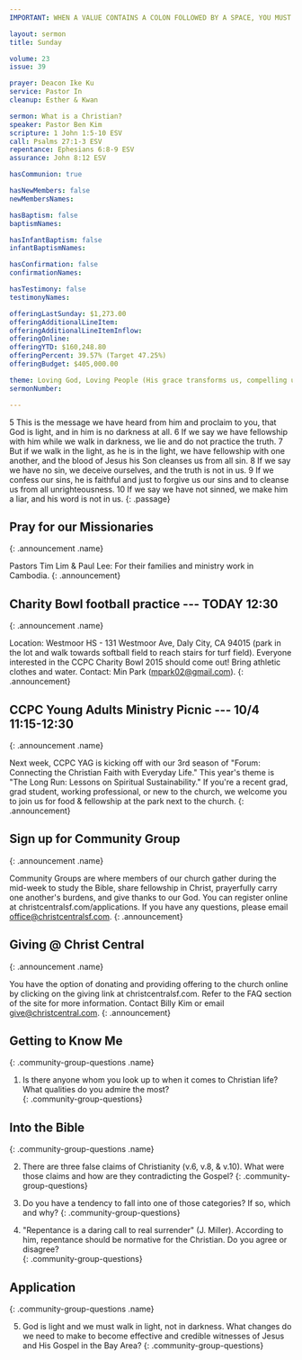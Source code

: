```yaml
---
IMPORTANT: WHEN A VALUE CONTAINS A COLON FOLLOWED BY A SPACE, YOU MUST USE &#58;

layout: sermon
title: Sunday

volume: 23
issue: 39

prayer: Deacon Ike Ku
service: Pastor In
cleanup: Esther & Kwan

sermon: What is a Christian?
speaker: Pastor Ben Kim
scripture: 1 John 1:5-10 ESV
call: Psalms 27:1-3 ESV
repentance: Ephesians 6:8-9 ESV
assurance: John 8:12 ESV

hasCommunion: true

hasNewMembers: false
newMembersNames:

hasBaptism: false
baptismNames: 

hasInfantBaptism: false
infantBaptismNames: 

hasConfirmation: false
confirmationNames: 

hasTestimony: false
testimonyNames:

offeringLastSunday: $1,273.00
offeringAdditionalLineItem: 
offeringAdditionalLineItemInflow: 
offeringOnline: 
offeringYTD: $160,248.80
offeringPercent: 39.57% (Target 47.25%)
offeringBudget: $405,000.00

theme: Loving God, Loving People (His grace transforms us, compelling us to love others)
sermonNumber: 

---
```


5 This is the message we have heard from him and proclaim to you, that God is light, and in him is no darkness at all. 6 If we say we have fellowship with him while we walk in darkness, we lie and do not practice the truth. 7 But if we walk in the light, as he is in the light, we have fellowship with one another, and the blood of Jesus his Son cleanses us from all sin. 8 If we say we have no sin, we deceive ourselves, and the truth is not in us. 9 If we confess our sins, he is faithful and just to forgive us our sins and to cleanse us from all unrighteousness. 10 If we say we have not sinned, we make him a liar, and his word is not in us.
{: .passage}



## Pray for our Missionaries
{: .announcement .name}

Pastors Tim Lim & Paul Lee: For their families and ministry work in Cambodia.
{: .announcement}

## Charity Bowl football practice --- TODAY 12:30
{: .announcement .name}

Location: Westmoor HS - 131 Westmoor Ave, Daly City, CA 94015 (park in the lot and walk towards softball field to reach stairs for turf field). Everyone interested in the CCPC Charity Bowl 2015 should come out! Bring athletic clothes and water. Contact: Min Park (mpark02@gmail.com).
{: .announcement}

## CCPC Young Adults Ministry Picnic --- 10/4 11:15-12:30
{: .announcement .name}

Next week, CCPC YAG is kicking off with our 3rd season of "Forum: Connecting the Christian Faith with Everyday Life." This year's theme is "The Long Run: Lessons on Spiritual Sustainability." If you're a recent grad, grad student, working professional, or new to the church, we welcome you to join us for food & fellowship at the park next to the church. 
{: .announcement}

## Sign up for Community Group
{: .announcement .name}

Community Groups are where members of our church gather during the mid-week to study the Bible, share fellowship in Christ, prayerfully carry one another's burdens, and give thanks to our God. You can register online at christcentralsf.com/applications. If you have any questions, please email office@christcentralsf.com.
{: .announcement}

## Giving @ Christ Central
{: .announcement .name}

You have the option of donating and providing offering to the church online by clicking on the giving link at christcentralsf.com. Refer to the FAQ section of the site for more information. Contact Billy Kim or email give@christcentral.com. 
{: .announcement}







## Getting to Know Me
{: .community-group-questions .name}

1) Is there anyone whom you look up to when it comes to Christian life? What qualities do you admire the most?   
{: .community-group-questions}

## Into the Bible
{: .community-group-questions .name}

2) There are three false claims of Christianity (v.6, v.8, & v.10). What were those claims and how are they contradicting the Gospel?
{: .community-group-questions}

3) Do you have a tendency to fall into one of those categories? If so, which and why? 
{: .community-group-questions}

4) "Repentance is a daring call to real surrender" (J. Miller). According to him, repentance should be normative for the Christian. Do you agree or disagree?     
{: .community-group-questions}

## Application
{: .community-group-questions .name}

5) God is light and we must walk in light, not in darkness. What changes do we need to make to become effective and credible witnesses of Jesus and His Gospel in the Bay Area? 
{: .community-group-questions}

 